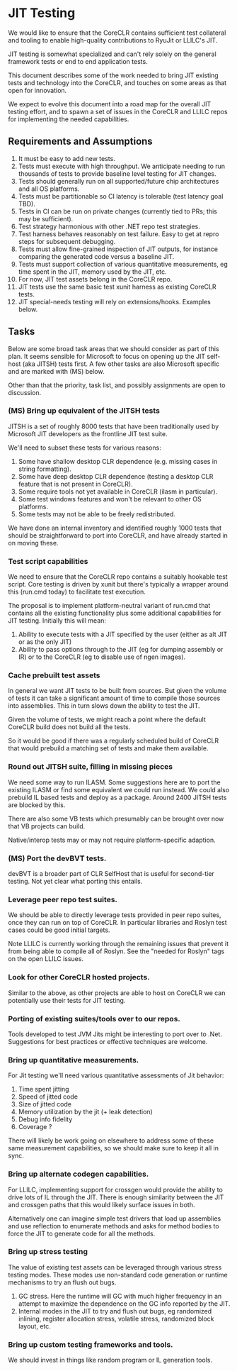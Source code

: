 # JIT Testing

We would like to ensure that the CoreCLR contains sufficient test collateral
and tooling to enable high-quality contributions to RyuJit or LLILC's JIT.

JIT testing is somewhat specialized and can't rely solely on the general
framework tests or end to end application tests.

This document describes some of the work needed to bring JIT existing tests and
technology into the CoreCLR, and touches on some areas as that open for
innovation.

We expect to evolve this document into a road map for the overall JIT testing
effort, and to spawn a set of issues in the CoreCLR and LLILC repos for
implementing the needed capabilities.

## Requirements and Assumptions

1. It must be easy to add new tests.
2. Tests must execute with high throughput. We anticipate needing to run
thousands of tests to provide baseline level testing for JIT changes.
3. Tests should generally run on all supported/future chip architectures and
all OS platforms.
4. Tests must be partitionable so CI latency is tolerable (test latency goal
TBD).
5. Tests in CI can be run on private changes (currently tied to PRs; this may
be sufficient).
6. Test strategy harmonious with other .NET repo test strategies.
7. Test harness behaves reasonably on test failure. Easy to get at repro steps
for subsequent debugging.
8. Tests must allow fine-grained inspection of JIT outputs, for instance
comparing the generated code versus a baseline JIT.
9. Tests must support collection of various quantitative measurements, eg time
spent in the JIT, memory used by the JIT, etc.
10. For now, JIT test assets belong in the CoreCLR repo.
11. JIT tests use the same basic test xunit harness as existing CoreCLR tests.
12. JIT special-needs testing will rely on extensions/hooks. Examples below.

## Tasks

Below are some broad task areas that we should consider as part of this plan.
It seems sensible for Microsoft to focus on opening up the JIT self-host
(aka JITSH) tests first. A few other tasks are also Microsoft specific and are
marked with (MS) below.

Other than that the priority, task list, and possibly assignments are open to
discussion.

### (MS) Bring up equivalent of the JITSH tests

JITSH is a set of roughly 8000 tests that have been traditionally used by
Microsoft JIT developers as the frontline JIT test suite.

We'll need to subset these tests for various reasons:

1. Some have shallow desktop CLR dependence (e.g. missing cases in string
formatting).
2. Some have deep desktop CLR dependence (testing a desktop CLR feature that
is not present in CoreCLR).
3. Some require tools not yet available in CoreCLR (ilasm in particular).
4. Some test windows features and won't be relevant to other OS platforms.
5. Some tests may not be able to be freely redistributed.

We have done an internal inventory and identified roughly 1000 tests that
should be straightforward to port into CoreCLR, and have already started in on
moving these.

### Test script capabilities

We need to ensure that the CoreCLR repo contains a suitably
hookable test script. Core testing is driven by xunit but there's typically a
wrapper around this (run.cmd today) to facilitate test execution.

The proposal is to implement platform-neutral variant of run.cmd that
contains all the existing functionality plus some additional capabilities for
JIT testing. Initially this will mean:

1. Ability to execute tests with a JIT specified by the user (either as alt
JIT or as the only JIT)
2. Ability to pass options through to the JIT (eg for dumping assembly or IR)
or to the CoreCLR (eg to disable use of ngen images).

### Cache prebuilt test assets

In general we want JIT tests to be built from sources. But given the volume
of tests it can take a significant amount of time to compile those sources into
assemblies. This in turn slows down the ability to test the JIT.

Given the volume of tests, we might reach a point where the default CoreCLR
build does not build all the tests.

So it would be good if there was a regularly scheduled build of CoreCLR that
would prebuild a matching set of tests and make them available.

### Round out JITSH suite, filling in missing pieces

We need some way to run ILASM. Some suggestions here are to port the existing
ILASM or find some equivalent we could run instead. We could also prebuild
IL based tests and deploy as a package. Around 2400 JITSH tests are blocked by
this.

There are also some VB tests which presumably can be brought over now that VB
projects can build.

Native/interop tests may or may not require platform-specific adaption.

### (MS) Port the devBVT tests.

devBVT is a broader part of CLR SelfHost that is useful for second-tier testing.
Not yet clear what porting this entails.

### Leverage peer repo test suites.

We should be able to directly leverage tests provided in peer repo suites, once
they can run on top of CoreCLR. In particular libraries and Roslyn test cases
could be good initial targets.

Note LLILC is currently working through the remaining issues that prevent it
from being able to compile all of Roslyn. See the "needed for Roslyn" tags
on the open LLILC issues.

### Look for other CoreCLR hosted projects.

Similar to the above, as other projects are able to host on CoreCLR we can
potentially use their tests for JIT testing.

### Porting of existing suites/tools over to our repos.

Tools developed to test JVM Jits might be interesting to port over to .Net.
Suggestions for best practices or effective techniques are welcome.

### Bring up quantitative measurements.

For Jit testing we'll need various quantitative assessments of Jit behavior:

1. Time spent jitting
2. Speed of jitted code
3. Size of jitted code
4. Memory utilization by the jit (+ leak detection)
5. Debug info fidelity
6. Coverage ?

There will likely be work going on elsewhere to address some of these same
measurement capabilities, so we should make sure to keep it all in sync.

### Bring up alternate codegen capabilities.

For LLILC, implementing support for crossgen would provide the ability to drive
lots of IL through the JIT. There is enough similarity between the JIT and
crossgen paths that this would likely surface issues in both.

Alternatively one can imagine simple test drivers that load up assemblies and
use reflection to enumerate methods and asks for method bodies to force the JIT
to generate code for all the methods.

### Bring up stress testing

The value of existing test assets can be leveraged through various stress
testing modes. These modes use non-standard code generation or runtime
mechanisms to try an flush out bugs.

1. GC stress. Here the runtime will GC with much higher frequency in an attempt
to maximize the dependence on the GC info reported by the JIT.
2. Internal modes in the JIT to try and flush out bugs, eg randomized inlining,
register allocation stress, volatile stress, randomized block layout, etc.

### Bring up custom testing frameworks and tools.

We should invest in things like random program or IL generation tools.
